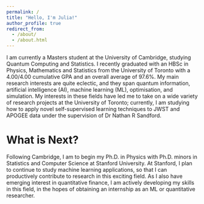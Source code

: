 ```yaml
---
permalink: /
title: "Hello, I'm Julia!"
author_profile: true
redirect_from: 
  - /about/
  - /about.html
---
```


I am currently a Masters student at the University of Cambridge, studying Quantum Computing and Statistics. I recently graduated with an HBSc in Physics, Mathematics and Statistics from the University of Toronto with a 4.00/4.00 cumulative GPA and an overall average of 97.6%. My main research interests are quite eclectic, and they span quantum information, artificial intelligence (AI), machine learning (ML), optimisation, and simulation. My interests in these fields have led me to take on a wide variety of research projects at the University of Toronto; currently, I am studying how to apply novel self-supervised learning techniques to JWST and APOGEE data under the supervision of Dr Nathan R Sandford. 

What is Next? 
======
Following Cambridge, I am to begin my Ph.D. in Physics with Ph.D. minors in Statistics and Computer Science at Stanford University. At Stanford, I plan to continue to study machine learning applications, so that I can productively contribute to research in this exciting field. As I also have emerging interest in quantitative finance, I am actively developing my skills in this field, in the hopes of obtaining an internship as an ML or quantitative researcher. 
